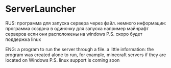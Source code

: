 # ServerLauncher
RUS: программа для запуска сервера через файл.
немного информации:
программа создана в одиночку
для запуска например майнрафт серверов если они расположены на windows
P.S. скоро будет поддержка linux

ENG: a program to run the server through a file.
a little information:
the program was created alone
to run, for example, minecraft servers if they are located on Windows
P.S. linux support is coming soon
